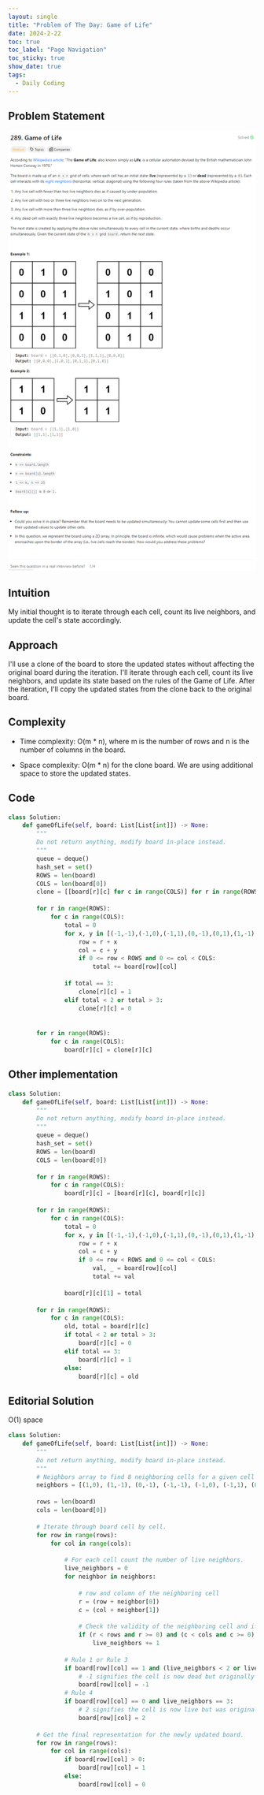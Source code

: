 ```yaml
---
layout: single
title: "Problem of The Day: Game of Life"
date: 2024-2-22
toc: true
toc_label: "Page Navigation"
toc_sticky: true
show_date: true
tags:
  - Daily Coding
---
```


## Problem Statement

[![problem-289](/assets/images/2024-02-22_02-20-34-problem-289.png)](/assets/images/2024-02-22_02-20-34-problem-289.png)

## Intuition

My initial thought is to iterate through each cell, count its live neighbors, and update the cell's state accordingly.

## Approach

I'll use a clone of the board to store the updated states without affecting the original board during the iteration. I'll iterate through each cell, count its live neighbors, and update its state based on the rules of the Game of Life. After the iteration, I'll copy the updated states from the clone back to the original board.

## Complexity

- Time complexity:
  O(m \* n), where m is the number of rows and n is the number of columns in the board.

- Space complexity:
  O(m \* n) for the clone board. We are using additional space to store the updated states.

## Code

```python
class Solution:
    def gameOfLife(self, board: List[List[int]]) -> None:
        """
        Do not return anything, modify board in-place instead.
        """
        queue = deque()
        hash_set = set()
        ROWS = len(board)
        COLS = len(board[0])
        clone = [[board[r][c] for c in range(COLS)] for r in range(ROWS)]

        for r in range(ROWS):
            for c in range(COLS):
                total = 0
                for x, y in [(-1,-1),(-1,0),(-1,1),(0,-1),(0,1),(1,-1),(1,0),(1,1)]:
                    row = r + x
                    col = c + y
                    if 0 <= row < ROWS and 0 <= col < COLS:
                        total += board[row][col]

                if total == 3:
                    clone[r][c] = 1
                elif total < 2 or total > 3:
                    clone[r][c] = 0


        for r in range(ROWS):
            for c in range(COLS):
                board[r][c] = clone[r][c]


```

## Other implementation

```python
class Solution:
    def gameOfLife(self, board: List[List[int]]) -> None:
        """
        Do not return anything, modify board in-place instead.
        """
        queue = deque()
        hash_set = set()
        ROWS = len(board)
        COLS = len(board[0])

        for r in range(ROWS):
            for c in range(COLS):
                board[r][c] = [board[r][c], board[r][c]]

        for r in range(ROWS):
            for c in range(COLS):
                total = 0
                for x, y in [(-1,-1),(-1,0),(-1,1),(0,-1),(0,1),(1,-1),(1,0),(1,1)]:
                    row = r + x
                    col = c + y
                    if 0 <= row < ROWS and 0 <= col < COLS:
                        val, _ = board[row][col]
                        total += val

                board[r][c][1] = total

        for r in range(ROWS):
            for c in range(COLS):
                old, total = board[r][c]
                if total < 2 or total > 3:
                    board[r][c] = 0
                elif total == 3:
                    board[r][c] = 1
                else:
                    board[r][c] = old
```

## Editorial Solution

O(1) space

```python
class Solution:
    def gameOfLife(self, board: List[List[int]]) -> None:
        """
        Do not return anything, modify board in-place instead.
        """
        # Neighbors array to find 8 neighboring cells for a given cell
        neighbors = [(1,0), (1,-1), (0,-1), (-1,-1), (-1,0), (-1,1), (0,1), (1,1)]

        rows = len(board)
        cols = len(board[0])

        # Iterate through board cell by cell.
        for row in range(rows):
            for col in range(cols):

                # For each cell count the number of live neighbors.
                live_neighbors = 0
                for neighbor in neighbors:

                    # row and column of the neighboring cell
                    r = (row + neighbor[0])
                    c = (col + neighbor[1])

                    # Check the validity of the neighboring cell and if it was originally a live cell.
                    if (r < rows and r >= 0) and (c < cols and c >= 0) and abs(board[r][c]) == 1:
                        live_neighbors += 1

                # Rule 1 or Rule 3
                if board[row][col] == 1 and (live_neighbors < 2 or live_neighbors > 3):
                    # -1 signifies the cell is now dead but originally was live.
                    board[row][col] = -1
                # Rule 4
                if board[row][col] == 0 and live_neighbors == 3:
                    # 2 signifies the cell is now live but was originally dead.
                    board[row][col] = 2

        # Get the final representation for the newly updated board.
        for row in range(rows):
            for col in range(cols):
                if board[row][col] > 0:
                    board[row][col] = 1
                else:
                    board[row][col] = 0
```
